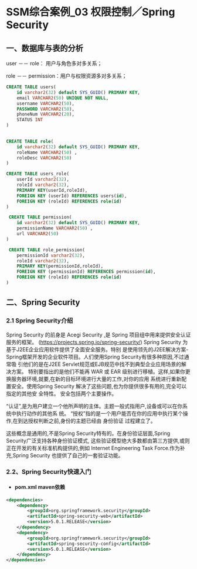 # SSM综合案例_03 权限控制／Spring Security

## 一、数据库与表的分析

user －－ role： 用户与角色多对多关系；

role －－ permission：用户与权限资源多对多关系；

```sql
CREATE TABLE users(
    id varchar2(32) default SYS_GUID() PRIMARY KEY,
    email VARCHAR2(50) UNIQUE NOT NULL,
    username VARCHAR2(50),
    PASSWORD VARCHAR2(50),
    phoneNum VARCHAR2(20),
    STATUS INT
)

 
CREATE TABLE role(
    id varchar2(32) default SYS_GUID() PRIMARY KEY,
    roleName VARCHAR2(50) ,
    roleDesc VARCHAR2(50)
)

CREATE TABLE users_role(
    userId varchar2(32),
    roleId varchar2(32),
    PRIMARY KEY(userId,roleId),
    FOREIGN KEY (userId) REFERENCES users(id),
    FOREIGN KEY (roleId) REFERENCES role(id)
)

 CREATE TABLE permission(
    id varchar2(32) default SYS_GUID() PRIMARY KEY,
    permissionName VARCHAR2(50) ,
    url VARCHAR2(50)
)

 CREATE TABLE role_permission(
    permissionId varchar2(32),
    roleId varchar2(32),
    PRIMARY KEY(permissionId,roleId),
    FOREIGN KEY (permissionId) REFERENCES permission(id),
    FOREIGN KEY (roleId) REFERENCES role(id)
)
```



## 二、Spring Security

### 2.1 Spring Security介绍 

Spring Security 的前身是 Acegi Security ,是 Spring 项目组中用来提供安全认证服务的框架。 (https://projects.spring.io/spring-security/) Spring Security 为基于J2EE企业应用软件提供了全面安全服务。特别 是使用领先的J2EE解决方案-Spring框架开发的企业软件项目。人们使用Spring Security有很多种原因,不过通常吸 引他们的是在J2EE Servlet规范或EJB规范中找不到典型企业应用场景的解决方案。 特别要指出的是他们不能再 WAR 或 EAR 级别进行移植。这样,如果你更换服务器环境,就要,在新的目标环境进行大量的工作,对你的应用 系统进行重新配 置安全。使用Spring Security 解决了这些问题,也为你提供很多有用的,完全可以指定的其他安 全特性。 安全包括两个主要操作。 

“认证”,是为用户建立一个他所声明的主体。主题一般式指用户,设备或可以在你系 统中执行动作的其他系 统。
 “授权”指的是一个用户能否在你的应用中执行某个操作,在到达授权判断之前,身份的主题已经由 身份验证 过程建立了。 

这些概念是通用的,不是Spring Security特有的。在身份验证层面,Spring Security广泛支持各种身份验证模式, 这些验证模型绝大多数都由第三方提供,或则正在开发的有关标准机构提供的,例如 Internet Engineering Task Force.作为补充,Spring Security 也提供了自己的一套验证功能。 

### 2.2、Spring Security快速入门

- #### pom.xml maven依赖

```xml
<dependencies>
    <dependency>
        <groupId>org.springframework.security</groupId>
        <artifactId>spring-security-web</artifactId>
        <version>5.0.1.RELEASE</version>
    </dependency>
    <dependency>
        <groupId>org.springframework.security</groupId>
        <artifactId>spring-security-config</artifactId>
        <version>5.0.1.RELEASE</version>
    </dependency>
</dependencies>
```































